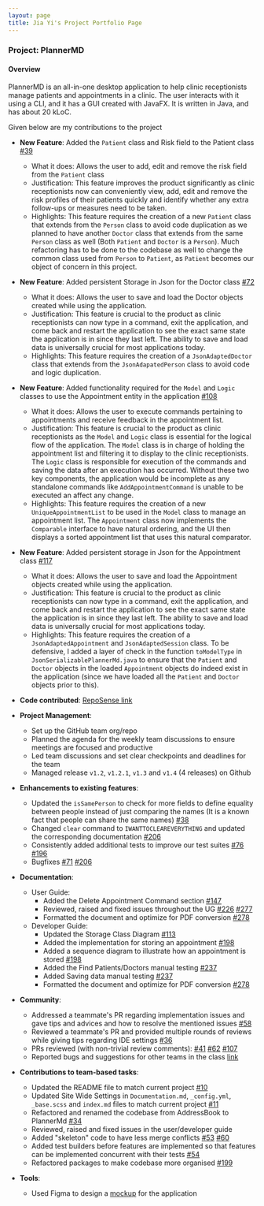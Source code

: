 ```yaml
---
layout: page
title: Jia Yi's Project Portfolio Page
---
```


### Project: PlannerMD

#### Overview
PlannerMD is an all-in-one desktop application to help clinic receptionists manage patients and appointments in a clinic. The user interacts with it using a CLI, and it has a GUI created with JavaFX. It is written in Java, and has about 20 kLoC.

Given below are my contributions to the project


* **New Feature**: Added the `Patient` class and Risk field to the Patient class [#39](https://github.com/AY2122S1-CS2103T-T11-3/tp/pull/39)
  * What it does: Allows the user to add, edit and remove the risk field from the `Patient` class
  * Justification: This feature improves the product significantly as clinic receptionists now can conveniently view, add, edit and remove the risk profiles of their patients quickly and identify whether any extra follow-ups or measures need to be taken.
  * Highlights: This feature requires the creation of a new `Patient` class that extends from the `Person` class to avoid code duplication as we planned to have another `Doctor` class that extends from the same `Person` class as well (Both `Patient` and `Doctor` is a `Person`).
    Much refactoring has to be done to the codebase as well to change the common class used from `Person` to `Patient`, as `Patient` becomes our object of concern in this project.

* **New Feature**: Added persistent Storage in Json for the Doctor class [#72](https://github.com/AY2122S1-CS2103T-T11-3/tp/pull/72)
  * What it does: Allows the user to save and load the Doctor objects created while using the application.
  * Justification: This feature is crucial to the product as clinic receptionists can now type in a command, exit the application, and come back and restart the application to see the exact same state the application is in since they last left.
    The ability to save and load data is universally crucial for most applications today.
  * Highlights: This feature requires the creation of a `JsonAdaptedDoctor` class that extends from the `JsonAdapatedPerson` class to avoid code and logic duplication. 

* **New Feature**: Added functionality required for the `Model` and `Logic` classes to use the Appointment entity in the application [#108](https://github.com/AY2122S1-CS2103T-T11-3/tp/pull/108)
  * What it does: Allows the user to execute commands pertaining to appointments and receive feedback in the appointment list.
  * Justification: This feature is crucial to the product as clinic receptionists as the `Model` and `Logic` class is essential for the logical flow of the application. 
    The `Model` class is in charge of holding the appointment list and filtering it to display to the clinic receptionists.
    The `Logic` class is responsible for execution of the commands and saving the data after an execution has occurred.
    Without these two key components, the application would be incomplete as any standalone commands like `AddAppointmentCommand` is unable to be executed an affect any change.
  * Highlights: This feature requires the creation of a new `UniqueAppointmentList` to be used in the `Model` class to manage an appointment list. 
    The `Appointment` class now implements the `Comparable` interface to have natural ordering, and the UI then displays a sorted appointment list that uses this natural comparator.

* **New Feature**: Added persistent storage in Json for the Appointment class [#117](https://github.com/AY2122S1-CS2103T-T11-3/tp/pull/117)
  * What it does: Allows the user to save and load the Appointment objects created while using the application.
  * Justification: This feature is crucial to the product as clinic receptionists can now type in a command, exit the application, and come back and restart the application to see the exact same state the application is in since they last left.
    The ability to save and load data is universally crucial for most applications today.
  * Highlights: This feature requires the creation of a `JsonAdaptedAppointment` and `JsonAdaptedSession` class.
    To be defensive, I added a layer of check in the function `toModelType` in `JsonSerializablePlannerMd.java` to ensure that the `Patient` and `Doctor` objects in the loaded `Appointment` objects do indeed exist in the application (since we have loaded all the `Patient` and `Doctor` objects prior to this).

* **Code contributed**: [RepoSense link](https://nus-cs2103-ay2122s1.github.io/tp-dashboard/?search=jiayi1129&sort=groupTitle&sortWithin=title&timeframe=commit&mergegroup=&groupSelect=groupByRepos&breakdown=true&checkedFileTypes=docs~functional-code~test-code~other&since=2021-09-17&tabOpen=true&tabType=authorship&tabAuthor=jiayi1129&tabRepo=AY2122S1-CS2103T-T11-3%2Ftp%5Bmaster%5D&authorshipIsMergeGroup=false&authorshipFileTypes=docs~functional-code~test-code~other&authorshipIsBinaryFileTypeChecked=false)

* **Project Management**:
  * Set up the GitHub team org/repo
  * Planned the agenda for the weekly team discussions to ensure meetings are focused and productive
  * Led team discussions and set clear checkpoints and deadlines for the team
  * Managed release `v1.2`, `v1.2.1`, `v1.3` and `v1.4` (4 releases) on Github

* **Enhancements to existing features**:
  * Updated the `isSamePerson` to check for more fields to define equality between people instead of just comparing the names (It is a known fact that people can share the same names) [#38](https://github.com/AY2122S1-CS2103T-T11-3/tp/pull/38)
  * Changed `clear` command to `IWANTTOCLEAREVERYTHING` and updated the corresponding documentation [#206](https://github.com/AY2122S1-CS2103T-T11-3/tp/pull/206)
  * Consistently added additional tests to improve our test suites [#76](https://github.com/AY2122S1-CS2103T-T11-3/tp/pull/76) [#196](https://github.com/AY2122S1-CS2103T-T11-3/tp/pull/196)
  * Bugfixes [#71](https://github.com/AY2122S1-CS2103T-T11-3/tp/pull/71) [#206](https://github.com/AY2122S1-CS2103T-T11-3/tp/pull/206)

* **Documentation**:
  * User Guide:
    * Added the Delete Appointment Command section [#147](https://github.com/AY2122S1-CS2103T-T11-3/tp/pull/147)
    * Reviewed, raised and fixed issues throughout the UG [#226](https://github.com/AY2122S1-CS2103T-T11-3/tp/pull/226) [#277](https://github.com/AY2122S1-CS2103T-T11-3/tp/pull/277)
    * Formatted the document and optimize for PDF conversion [#278](https://github.com/AY2122S1-CS2103T-T11-3/tp/pull/278)
  * Developer Guide:
    * Updated the Storage Class Diagram [#113](https://github.com/AY2122S1-CS2103T-T11-3/tp/pull/113)
    * Added the implementation for storing an appointment [#198](https://github.com/AY2122S1-CS2103T-T11-3/tp/pull/198)
    * Added a sequence diagram to illustrate how an appointment is stored [#198](https://github.com/AY2122S1-CS2103T-T11-3/tp/pull/198)
    * Added the Find Patients/Doctors manual testing [#237](https://github.com/AY2122S1-CS2103T-T11-3/tp/pull/237)
    * Added Saving data manual testing [#237](https://github.com/AY2122S1-CS2103T-T11-3/tp/pull/237)
    * Formatted the document and optimize for PDF conversion [#278](https://github.com/AY2122S1-CS2103T-T11-3/tp/pull/278)

* **Community**:
  * Addressed a teammate's PR regarding implementation issues and gave tips and advices and how to resolve the mentioned issues [#58](https://github.com/AY2122S1-CS2103T-T11-3/tp/pull/58#issuecomment-937614694)
  * Reviewed a teammate's PR and provided multiple rounds of reviews while giving tips regarding IDE settings [#36](https://github.com/AY2122S1-CS2103T-T11-3/tp/pull/36)
  * PRs reviewed (with non-trivial review comments): [#41](https://github.com/AY2122S1-CS2103T-T11-3/tp/pull/41) [#62](https://github.com/AY2122S1-CS2103T-T11-3/tp/pull/62) [#107](https://github.com/AY2122S1-CS2103T-T11-3/tp/pull/107)
  * Reported bugs and suggestions for other teams in the class [link](https://github.com/jiayi1129/ped/issues)

* **Contributions to team-based tasks**:
  * Updated the README file to match current project [#10](https://github.com/AY2122S1-CS2103T-T11-3/tp/pull/10)
  * Updated Site Wide Settings in `Documentation.md`, `_config.yml`, `_base.scss` and `index.md` files to match current project [#11](https://github.com/AY2122S1-CS2103T-T11-3/tp/pull/11)
  * Refactored and renamed the codebase from AddressBook to PlannerMd [#34](https://github.com/AY2122S1-CS2103T-T11-3/tp/pull/34)
  * Reviewed, raised and fixed issues in the user/developer guide
  * Added "skeleton" code to have less merge conflicts [#53](https://github.com/AY2122S1-CS2103T-T11-3/tp/pull/53) [#60](https://github.com/AY2122S1-CS2103T-T11-3/tp/pull/60)
  * Added test builders before features are implemented so that features can be implemented concurrent with their tests [#54](https://github.com/AY2122S1-CS2103T-T11-3/tp/pull/54)
  * Refactored packages to make codebase more organised [#199](https://github.com/AY2122S1-CS2103T-T11-3/tp/pull/199)

* **Tools**:
  * Used Figma to design a [mockup](https://www.figma.com/file/LA0OQ6FUXr87X3lZMcs15E/CS2103T-tP?node-id=0%3A1) for the application
